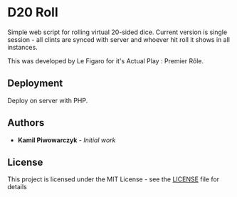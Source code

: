 # D20 Roll

Simple web script for rolling virtual 20-sided dice. Current version is single session - all clints are synced with server and whoever hit roll it shows in all instances.

This was developed by Le Figaro for it's Actual Play : Premier Rôle.

## Deployment

Deploy on server with PHP.


## Authors

* **Kamil Piwowarczyk** - *Initial work*

## License

This project is licensed under the MIT License - see the [LICENSE](LICENSE) file for details


